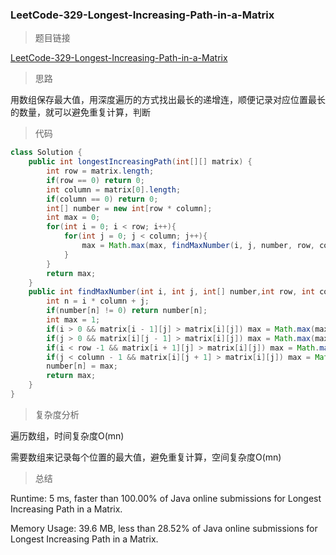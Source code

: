 ### LeetCode-329-Longest-Increasing-Path-in-a-Matrix

> 题目链接

[LeetCode-329-Longest-Increasing-Path-in-a-Matrix](https://leetcode.com/problems/longest-increasing-path-in-a-matrix/)

> 思路

用数组保存最大值，用深度遍历的方式找出最长的递增连，顺便记录对应位置最长的数量，就可以避免重复计算，判断

> 代码

```java
class Solution {
    public int longestIncreasingPath(int[][] matrix) {
        int row = matrix.length;
        if(row == 0) return 0; 
        int column = matrix[0].length;
        if(column == 0) return 0;
        int[] number = new int[row * column];
        int max = 0;
        for(int i = 0; i < row; i++){
            for(int j = 0; j < column; j++){
                max = Math.max(max, findMaxNumber(i, j, number, row, column, matrix));
            }
        }
        return max;
    }
    public int findMaxNumber(int i, int j, int[] number,int row, int column, int[][] matrix){
        int n = i * column + j;
        if(number[n] != 0) return number[n];
        int max = 1;
        if(i > 0 && matrix[i - 1][j] > matrix[i][j]) max = Math.max(max,findMaxNumber(i - 1, j, number, row, column, matrix) + 1);
        if(j > 0 && matrix[i][j - 1] > matrix[i][j]) max = Math.max(max,findMaxNumber(i, j - 1, number, row, column, matrix) + 1);
        if(i < row -1 && matrix[i + 1][j] > matrix[i][j]) max = Math.max(max,findMaxNumber(i + 1, j, number, row, column, matrix) + 1);
        if(j < column - 1 && matrix[i][j + 1] > matrix[i][j]) max = Math.max(max,findMaxNumber(i, j + 1, number, row, column, matrix) + 1);
        number[n] = max;
        return max;
    } 
}
```

> 复杂度分析

遍历数组，时间复杂度O(mn)

需要数组来记录每个位置的最大值，避免重复计算，空间复杂度O(mn)

> 总结

Runtime: 5 ms, faster than 100.00% of Java online submissions for Longest Increasing Path in a Matrix.

Memory Usage: 39.6 MB, less than 28.52% of Java online submissions for Longest Increasing Path in a Matrix.
